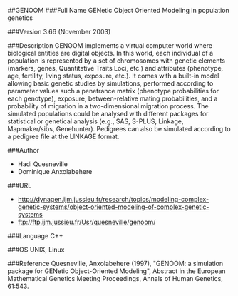 ##GENOOM
###Full Name
GENetic Object Oriented Modeling in population genetics

###Version
3.66 (November 2003)

###Description
GENOOM implements a virtual computer world where biological entities are digital objects. In this world, each individual of a population is represented by a set of chromosomes with genetic elements (markers, genes, Quantitative Traits Loci, etc.) and attributes (phenotype, age, fertility, living status, exposure, etc.). It comes with a built-in model allowing basic genetic studies by simulations, performed according to parameter values such a penetrance matrix (phenotype probabilities for each genotype), exposure, between-relative mating probabilities, and a probability of migration in a two-dimensional migration process. The simulated populations could be analysed with different packages for statistical or genetical analysis (e.g., SAS, S-PLUS, Linkage, Mapmaker/sibs, Genehunter). Pedigrees can also be simulated according to a pedigree file at the LINKAGE format.

###Author
* Hadi Quesneville
* Dominique Anxolabehere

###URL
* http://dynagen.ijm.jussieu.fr/research/topics/modeling-complex-genetic-systems/object-oriented-modeling-of-complex-genetic-systems
* ftp://ftp.ijm.jussieu.fr/Usr/quesneville/genoom/

###Language
C++

###OS
UNIX, Linux

###Reference
Quesneville, Anxolabehere (1997), "GENOOM: a simulation package for GENetic Object-Oriented Modeling", Abstract in the European Mathematical Genetics Meeting Proceedings, Annals of Human Genetics, 61:543.


